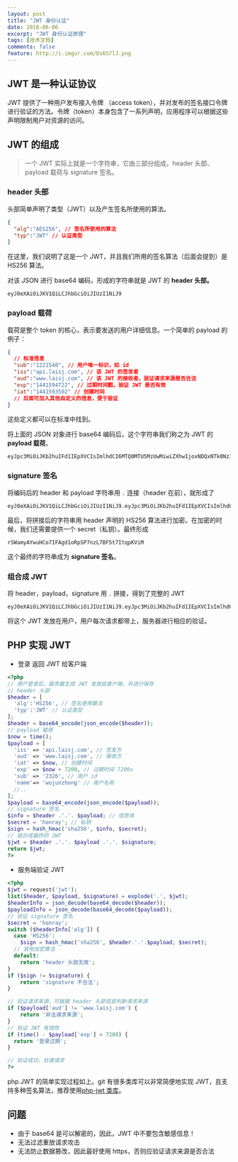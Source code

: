 ```yaml
---
layout: post
title: "JWT 身份认证"
date: 2018-06-06
excerpt: "JWT 身份认证原理"
tags: [技术文档]
comments: false
feature: http://i.imgur.com/Ds6S7lJ.png
---
```

## JWT 是一种认证协议

JWT 提供了一种用户发布接入令牌 （access token），并对发布的签名接口令牌进行验证的方法。令牌（token）本身包含了一系列声明，应用程序可以根据这些声明限制用户对资源的访问。

## JWT 的组成

> 一个 JWT 实际上就是一个字符串，它由三部分组成，header 头部、payload 载荷与 signature 签名。

### header 头部

头部简单声明了类型（JWT）以及产生签名所使用的算法。

~~~ json
{
  "alg":"AES256", // 签名所使用的算法
  "typ":"JWT" // 认证类型
}
~~~

在这里，我们说明了这是一个 JWT，并且我们所用的签名算法（后面会提到）是 HS256 算法。

对该 JSON  进行 base64 编码，形成的字符串就是 JWT 的 **header 头部。**

~~~
eyJ0eXAiOiJKV1QiLCJhbGciOiJIUzI1NiJ9
~~~

### payload 载荷

载荷是整个 token 的核心，表示要发送的用户详细信息。一个简单的 payload 的例子：

~~~ json
{
  // 标准信息
  "sub":"1221540", // 用户唯一标识，如 id
  "iss":"api.laisj.com", // 该 JWT 的签发者
  "aud":"www.laisj.com", // 该 JWT 的接收者，验证请求来源是否合法
  "exp":"1441594722", // 过期时间戳，验证 JWT 是否有效
  "iat":"1441593502" // 创建时间
  // 后面可加入其他自定义的信息，便于验证
}
~~~

这些定义都可以在标准中找到。

将上面的 JSON 对象进行 base64 编码后，这个字符串我们称之为 JWT 的 **payload 载荷**。

~~~
eyJpc3MiOiJKb2huIFd1IEpXVCIsImlhdCI6MTQ0MTU5MzUwMiwiZXhwIjoxNDQxNTk0NzIyLCJhdWQiOiJ3d3cuZXhhbXBsZS5jb20iLCJzdWIiOiJqcm9ja2V0QGV4YW1wbGUuY29tIiwiZnJvbV91c2VyIjoiQiIsInRhcmdldF91c2VyIjoiQSJ9
~~~

### signature 签名

将编码后的 header 和 payload 字符串用 `.` 连接（header 在前），就形成了

~~~
eyJ0eXAiOiJKV1QiLCJhbGciOiJIUzI1NiJ9.eyJpc3MiOiJKb2huIFd1IEpXVCIsImlhdCI6MTQ0MTU5MzUwMiwiZXhwIjoxNDQxNTk0NzIyLCJhdWQiOiJ3d3cuZXhhbXBsZS5jb20iLCJzdWIiOiJqcm9ja2V0QGV4YW1wbGUuY29tIiwiZnJvbV91c2VyIjoiQiIsInRhcmdldF91c2VyIjoiQSJ9
~~~

最后，将拼接后的字符串用 header 声明的 HS256 算法进行加密。在加密的时候，我们还需要提供一个 secret（私钥）。最终形成

~~~
rSWamyAYwuHCo7IFAgd1oRpSP7nzL7BF5t7ItqpKViM
~~~

这个最终的字符串成为 **signature 签名**。

### 组合成 JWT

将 header，payload，signature 用 `.` 拼接，得到了完整的 JWT

~~~
eyJ0eXAiOiJKV1QiLCJhbGciOiJIUzI1NiJ9.eyJpc3MiOiJKb2huIFd1IEpXVCIsImlhdCI6MTQ0MTU5MzUwMiwiZXhwIjoxNDQxNTk0NzIyLCJhdWQiOiJ3d3cuZXhhbXBsZS5jb20iLCJzdWIiOiJqcm9ja2V0QGV4YW1wbGUuY29tIiwiZnJvbV91c2VyIjoiQiIsInRhcmdldF91c2VyIjoiQSJ9.rSWamyAYwuHCo7IFAgd1oRpSP7nzL7BF5t7ItqpKViM
~~~

将这个 JWT 发放在用户，用户每次请求都带上，服务器进行相应的验证。

## PHP 实现 JWT

* 登录 返回 JWT 给客户端

~~~ php
<?php
// 用户登录后，服务器生成 JWT 发放给客户端，并进行保存
// header 头部
$header = [
  'alg':'HS256', // 签名使用算法
  'typ':'JWT' // 认证类型
];
$header = base64_encode(json_encode($header));
// payload 载荷
$now = time();
$payload = [
  'iss' => 'api.laisj.com', // 签发方
  'aud' => 'www.laisj.com', // 接收方
  'iat' => $now, // 创建时间
  'exp' => $now + 7200, // 过期时间 7200s
  'sub' => '2326', // 用户 id
  'name'=> 'wujunzhong' // 用户名称
  //..
];
$payload = base64_encode(json_encode($payload));
// signature 签名
$info = $header .'.'. $payload; // 信息体
$secret = 'honray'; // 私钥
$sign = hash_hmac('sha256', $info, $secret);
// 组合成最终的 JWT
$jwt = $header .'.'. $payload .'.'. $signature;
return $jwt;
?>
~~~

* 服务端验证  JWT

~~~ php
<?php
$jwt = request('jwt');
list($header, $payload, $signature) = explode('.', $jwt);
$headerInfo = json_decode(base64_decode($header));
$payloadInfo = json_decode(base64_decode($payload));
// 验证 signature 签名
$secret = 'honray';
switch ($headerInfo['alg']) {
  case 'HS256':
    $sign = hash_hmac('sha256', $header.'.'.$payload, $secret);
  // 其他加密算法
  default:
    return 'header 头部无效';
}
if ($sign != $signature) {
    return 'signature 不合法';
}

// 验证请求来源，可根据 header 头部信息判断请求来源
if ($payload['aud'] != 'www.laisj.com') {
    return '非法请求来源';
}
// 验证 JWT 有效性
if (time() - $payload['exp'] > 7200) {
  return '登录过期';
}

// 验证成功，处理请求
?>
~~~

php JWT 的简单实现过程如上。git 有很多类库可以非常简便地实现 JWT，且支持多种签名算法，推荐使用[php-jwt 类库](https://github.com/firebase/php-jwt)。

## 问题

- 由于 base64 是可以解密的，因此，JWT 中不要包含敏感信息！
- 无法过滤重放请求攻击
- 无法防止数据篡改，因此最好使用 https，否则应验证请求来源是否合法
